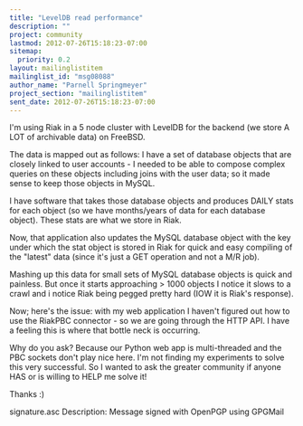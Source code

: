 ```yaml
---
title: "LevelDB read performance"
description: ""
project: community
lastmod: 2012-07-26T15:18:23-07:00
sitemap:
  priority: 0.2
layout: mailinglistitem
mailinglist_id: "msg08088"
author_name: "Parnell Springmeyer"
project_section: "mailinglistitem"
sent_date: 2012-07-26T15:18:23-07:00
---
```



I'm using Riak in a 5 node cluster with LevelDB for the backend (we store A LOT 
of archivable data) on FreeBSD.

The data is mapped out as follows: I have a set of database objects that are 
closely linked to user accounts - I needed to be able to compose complex 
queries on these objects including joins with the user data; so it made sense 
to keep those objects in MySQL.

I have software that takes those database objects and produces DAILY stats for 
each object (so we have months/years of data for each database object). These 
stats are what we store in Riak.

Now, that application also updates the MySQL database object with the key under 
which the stat object is stored in Riak for quick and easy compiling of the 
"latest" data (since it's just a GET operation and not a M/R job).

Mashing up this data for small sets of MySQL database objects is quick and 
painless. But once it starts approaching &gt; 1000 objects I notice it slows to a 
crawl and i notice Riak being pegged pretty hard (IOW it is Riak's response).

Now; here's the issue: with my web application I haven't figured out how to use 
the RiakPBC connector - so we are going through the HTTP API. I have a feeling 
this is where that bottle neck is occurring.

Why do you ask? Because our Python web app is multi-threaded and the PBC 
sockets don't play nice here. I'm not finding my experiments to solve this very 
successful. So I wanted to ask the greater community if anyone HAS or is 
willing to HELP me solve it!

Thanks :)

signature.asc
Description: Message signed with OpenPGP using GPGMail
